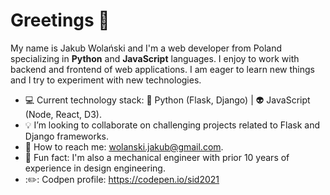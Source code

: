 # Greetings 👋

My name is Jakub Wolański and I'm a web developer from Poland specializing in **Python** and **JavaScript** languages. I enjoy to work with backend and frontend of web applications. I am eager to learn new things and I try to experiment with new technologies.

- :computer: Current technology stack: :snake: Python (Flask, Django) | :alien: JavaScript (Node, React, D3).
- :bulb: I’m looking to collaborate on challenging projects related to Flask and Django frameworks.
- :email: How to reach me: wolanski.jakub@gmail.com.
- :construction: Fun fact: I'm also a mechanical engineer with prior 10 years of experience in design engineering.
- ::pencil2:: Codpen profile: https://codepen.io/sid2021


